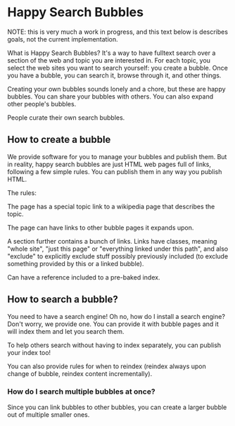 # Happy Search Bubbles

NOTE: this is very much a work in progress, and this text below is describes goals, not the current implementation.

What is Happy Search Bubbles? It's a way to have fulltext search over a section
of the web and topic you are interested in. For each topic, you select the web
sites you want to search yourself: you create a bubble. Once you have a bubble,
you can search it, browse through it, and other things.

Creating your own bubbles sounds lonely and a chore, but these are happy
bubbles. You can share your bubbles with others. You can also expand other
people's bubbles.

People curate their own search bubbles.

## How to create a bubble

We provide software for you to manage your bubbles and publish them. But in
reality, happy search bubbles are just HTML web pages full of links, following
a few simple rules. You can publish them in any way you publish HTML.

The rules:

The page has a special topic link to a wikipedia page that describes the topic.

The page can have links to other bubble pages it expands upon.

A section further contains a bunch of links. Links have classes, meaning "whole
site", "just this page" or "everything linked under this path", and also
"exclude" to explicitly exclude stuff possibly previously included (to exclude
something provided by this or a linked bubble).

Can have a reference included to a pre-baked index.

## How to search a bubble?

You need to have a search engine! Oh no, how do I install a search engine?
Don't worry, we provide one. You can provide it with bubble pages and it will
index them and let you search them. 

To help others search without having to index separately, you can publish your
index too!

You can also provide rules for when to reindex (reindex always upon change of
bubble, reindex content incrementally).

### How do I search multiple bubbles at once?

Since you can link bubbles to other bubbles, you can create a larger bubble out
of multiple smaller ones.
